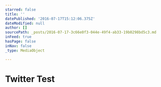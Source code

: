 ```yaml
---
starred: false
title: ''
datePublished: '2016-07-17T15:12:06.375Z'
dateModified: null
author: []
sourcePath: _posts/2016-07-17-3c66e0f3-044e-49f4-ab33-19b0298bd5c3.md
inFeed: true
hasPage: false
inNav: false
_type: MediaObject

---
```

# Twitter Test